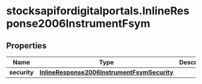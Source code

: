 # stocksapifordigitalportals.InlineResponse2006InstrumentFsym

## Properties

Name | Type | Description | Notes
------------ | ------------- | ------------- | -------------
**security** | [**InlineResponse2006InstrumentFsymSecurity**](InlineResponse2006InstrumentFsymSecurity.md) |  | [optional] 


